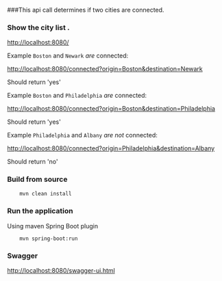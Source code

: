 ###This api call determines if two cities are connected.

### Show the city list .

[http://localhost:8080/](http://localhost:8080/) 


Example `Boston` and `Newark` _are_ connected:

[http://localhost:8080/connected?origin=Boston&destination=Newark](http://localhost:8080/connected?origin=Boston&destination=Newark) 

Should return 'yes'

Example `Boston` and `Philadelphia` _are_ connected:


[http://localhost:8080/connected?origin=Boston&destination=Philadelphia](http://localhost:8080/connected?origin=Boston&destination=Phildelphia) 

Should return 'yes'

Example `Philadelphia` and `Albany` _are not_ connected:


[http://localhost:8080/connected?origin=Philadelphia&destination=Albany](http://localhost:8080/connected?origin=Philadelphia&destination=Albany)

 Should return 'no'


### Build from source
```bash
    mvn clean install
```
### Run the application

Using maven Spring Boot plugin 
``` 
    mvn spring-boot:run 
```


### Swagger

[http://localhost:8080/swagger-ui.html](http://localhost:8080/swagger-ui.html)